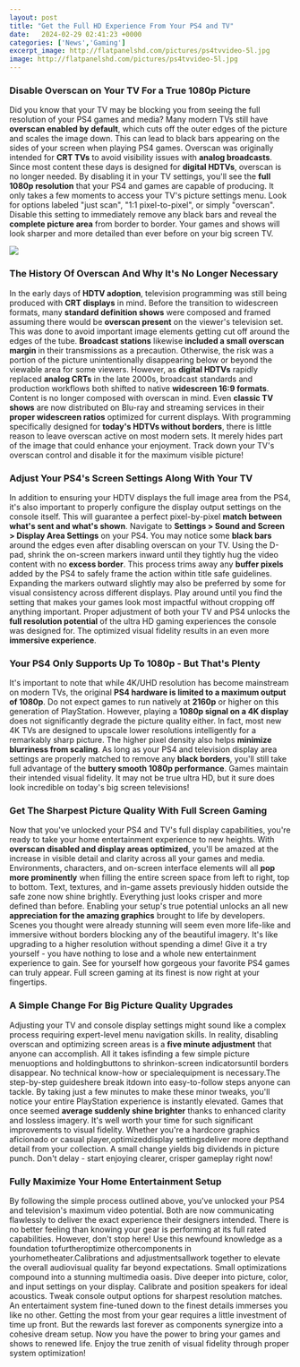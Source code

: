 ```yaml
---
layout: post
title: "Get the Full HD Experience From Your PS4 and TV"
date:   2024-02-29 02:41:23 +0000
categories: ['News','Gaming']
excerpt_image: http://flatpanelshd.com/pictures/ps4tvvideo-5l.jpg
image: http://flatpanelshd.com/pictures/ps4tvvideo-5l.jpg
---
```


### Disable Overscan on Your TV For a True 1080p Picture
Did you know that your TV may be blocking you from seeing the full resolution of your PS4 games and media? Many modern TVs still have **overscan enabled by default**, which cuts off the outer edges of the picture and scales the image down. This can lead to black bars appearing on the sides of your screen when playing PS4 games. 
Overscan was originally intended for **CRT TVs** to avoid visibility issues with **analog broadcasts**. Since most content these days is designed for **digital HDTVs**, overscan is no longer needed. By disabling it in your TV settings, you'll see the **full 1080p resolution** that your PS4 and games are capable of producing. 
It only takes a few moments to access your TV's picture settings menu. Look for options labeled "just scan", "1:1 pixel-to-pixel", or simply "overscan". Disable this setting to immediately remove any black bars and reveal the **complete picture area** from border to border. Your games and shows will look sharper and more detailed than ever before on your big screen TV.

![](https://i.ytimg.com/vi/rqkVj8p5gzc/maxresdefault.jpg)
### The History Of Overscan And Why It's No Longer Necessary
In the early days of **HDTV adoption**, television programming was still being produced with **CRT displays** in mind. Before the transition to widescreen formats, many **standard definition shows** were composed and framed assuming there would be **overscan present** on the viewer's television set. 
This was done to avoid important image elements getting cut off around the edges of the tube. **Broadcast stations** likewise **included a small overscan margin** in their transmissions as a precaution. Otherwise, the risk was a portion of the picture unintentionally disappearing below or beyond the viewable area for some viewers.
However, as **digital HDTVs** rapidly replaced **analog CRTs** in the late 2000s, broadcast standards and production workflows both shifted to native **widescreen 16:9 formats**. Content is no longer composed with overscan in mind. Even **classic TV shows** are now distributed on Blu-ray and streaming services in their **proper widescreen ratios** optimized for current displays.
With programming specifically designed for **today's HDTVs without borders**, there is little reason to leave overscan active on most modern sets. It merely hides part of the image that could enhance your enjoyment. Track down your TV's overscan control and disable it for the maximum visible picture!
### Adjust Your PS4's Screen Settings Along With Your TV
In addition to ensuring your HDTV displays the full image area from the PS4, it's also important to properly configure the display output settings on the console itself. This will guarantee a perfect pixel-by-pixel **match between what's sent and what's shown**.
Navigate to **Settings > Sound and Screen > Display Area Settings** on your PS4. You may notice some **black bars** around the edges even after disabling overscan on your TV. Using the D-pad, shrink the on-screen markers inward until they tightly hug the video content with no **excess border**. 
This process trims away any **buffer pixels** added by the PS4 to safely frame the action within title safe guidelines. Expanding the markers outward slightly may also be preferred by some for visual consistency across different displays. Play around until you find the setting that makes your games look most impactful without cropping off anything important.
Proper adjustment of both your TV and PS4 unlocks the **full resolution potential** of the ultra HD gaming experiences the console was designed for. The optimized visual fidelity results in an even more **immersive experience**.
### Your PS4 Only Supports Up To 1080p - But That's Plenty
It's important to note that while 4K/UHD resolution has become mainstream on modern TVs, the original **PS4 hardware is limited to a maximum output of 1080p**. Do not expect games to run natively at **2160p** or higher on this generation of PlayStation. 
However, playing a **1080p signal on a 4K display** does not significantly degrade the picture quality either. In fact, most new 4K TVs are designed to upscale lower resolutions intelligently for a remarkably sharp picture. The higher pixel density also helps **minimize blurriness from scaling**.
As long as your PS4 and television display area settings are properly matched to remove any **black borders**, you'll still take full advantage of the **buttery smooth 1080p performance**. Games maintain their intended visual fidelity. It may not be true ultra HD, but it sure does look incredible on today's big screen televisions!
### Get The Sharpest Picture Quality With Full Screen Gaming
Now that you've unlocked your PS4 and TV's full display capabilities, you're ready to take your home entertainment experience to new heights. With **overscan disabled and display areas optimized**, you'll be amazed at the increase in visible detail and clarity across all your games and media. 
Environments, characters, and on-screen interface elements will all **pop more prominently** when filling the entire screen space from left to right, top to bottom. Text, textures, and in-game assets previously hidden outside the safe zone now shine brightly. Everything just looks crisper and more defined than before.
Enabling your setup's true potential unlocks an all new **appreciation for the amazing graphics** brought to life by developers. Scenes you thought were already stunning will seem even more life-like and immersive without borders blocking any of the beautiful imagery. It's like upgrading to a higher resolution without spending a dime!
Give it a try yourself - you have nothing to lose and a whole new entertainment experience to gain. See for yourself how gorgeous your favorite PS4 games can truly appear. Full screen gaming at its finest is now right at your fingertips.
### A Simple Change For Big Picture Quality Upgrades
Adjusting your TV and console display settings might sound like a complex process requiring expert-level menu navigation skills. In reality, disabling overscan and optimizing screen areas is a **five minute adjustment** that anyone can accomplish. 
All it takes isfinding a few simple picture menuoptions and holdingbuttons to shrinkon-screen indicatorsuntil borders disappear. No technical know-how or specialequipment is necessary.The step-by-step guideshere break itdown into easy-to-follow steps anyone can tackle.
By taking just a few minutes to make these minor tweaks, you'll notice your entire PlayStation experience is instantly elevated. Games that once seemed **average suddenly shine brighter** thanks to enhanced clarity and lossless imagery. It's well worth your time for such significant improvements to visual fidelity. 
Whether you're a hardcore graphics aficionado or casual player,optimizeddisplay settingsdeliver more depthand detail from your collection. A small change yields big dividends in picture punch. Don't delay - start enjoying clearer, crisper gameplay right now!
### Fully Maximize Your Home Entertainment Setup 
By following the simple process outlined above, you've unlocked your PS4 and television's maximum video potential. Both are now communicating flawlessly to deliver the exact experience their designers intended. There is no better feeling than knowing your gear is performing at its full rated capabilities.
However, don't stop here! Use this newfound knowledge as a foundation tofurtheroptimize othercomponents in yourhometheater.Calibrations and adjustmentsallwork together to elevate the overall audiovisual quality far beyond expectations. Small optimizations compound into a stunning multimedia oasis. 
Dive deeper into picture, color, and input settings on your display. Calibrate and position speakers for ideal acoustics. Tweak console output options for sharpest resolution matches. An entertaiment system fine-tuned down to the finest details immerses you like no other.
Getting the most from your gear requires a little investment of time up front. But the rewards last forever as components synergize into a cohesive dream setup. Now you have the power to bring your games and shows to renewed life. Enjoy the true zenith of visual fidelity through proper system optimization!